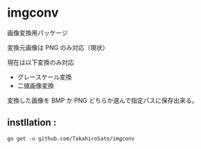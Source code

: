 # imgconv

画像変換用パッケージ

変換元画像は PNG のみ対応（現状）

現在は以下変換のみ対応

- グレースケール変換
- 二値画像変換

変換した画像を BMP か PNG どちらか選んで指定パスに保存出来る。

## instllation :

```
go get -u github.com/TakahiroSato/imgconv
```
